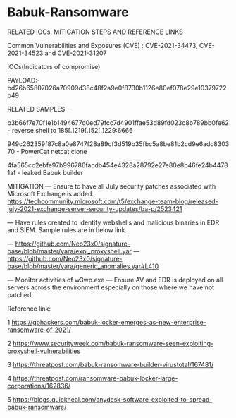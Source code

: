 # Babuk-Ransomware
RELATED IOCs, MITIGATION STEPS AND REFERENCE LINKS

Common Vulnerabilities and Exposures (CVE) : CVE-2021-34473, CVE-2021-34523 and CVE-2021-31207

IOCs(Indicators of compromise)

PAYLOAD:- bd26b65807026a70909d38c48f2a9e0f8730b1126e80ef078e29e10379722b49 

RELATED SAMPLES:- 

b3b66f7e70f1e1b1494677d0ed79fcc7d4901ffae53d89fd023c8b789bb0fe62 - reverse shell to 185[.]219[.]52[.]229:6666 

949c262359f87c8a0e8747f28a89cf3d519b35fbc5a8be81b2cd9e6adc830370 - PowerCat netcat clone 

4fa565cc2ebfe97b996786facdb454e4328a28792e27e80e8b46fe24b44781af - leaked Babuk builder 

MITIGATION
—	Ensure to have all July security patches associated with Microsoft Exchange is added.
https://techcommunity.microsoft.com/t5/exchange-team-blog/released-july-2021-exchange-server-security-updates/ba-p/2523421

—	Have rules created to identify webshells and malicious binaries in EDR and SIEM. Sample rules are in below link.

—	https://github.com/Neo23x0/signature-base/blob/master/yara/expl_proxyshell.yar
—	https://github.com/Neo23x0/signature-base/blob/master/yara/generic_anomalies.yar#L410

—	Monitor activities of w3wp.exe 
—	Ensure AV and EDR is deployed on all servers across the environment especially on those where we have not patched.

 Reference link:
 
1	https://gbhackers.com/babuk-locker-emerges-as-new-enterprise-ransomware-of-2021/ 

2	https://www.securityweek.com/babuk-ransomware-seen-exploiting-proxyshell-vulnerabilities 

3	https://threatpost.com/babuk-ransomware-builder-virustotal/167481/

4	https://threatpost.com/ransomware-babuk-locker-large-corporations/162836/ 

5	https://blogs.quickheal.com/anydesk-software-exploited-to-spread-babuk-ransomware/ 
